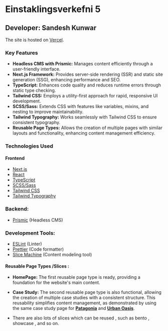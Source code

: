 # Einstaklingsverkefni 5

## Developer: Sandesh Kunwar

The site is hosted on [Vercel](https://hippies-central-vert.vercel.app/). 


### Key Features

- **Headless CMS with Prismic:** Manages content efficiently through a user-friendly interface.
- **Next.js Framework:** Provides server-side rendering (SSR) and static site generation (SSG), enhancing performance and SEO.
- **TypeScript:** Enhances code quality and reduces runtime errors through static type checking.
- **Tailwind CSS:** Employs a utility-first approach for rapid, responsive UI development.
- **SCSS/Sass:** Extends CSS with features like variables, mixins, and nesting to improve maintainability.
- **Tailwind Typography:** Works seamlessly with Tailwind CSS to ensure consistent typography.
- **Reusable Page Types:** Allows the creation of multiple pages with similar layouts and functionality, enhancing content management efficiency.

### Technologies Used
#### Frontend

 -   [Next.js](https://nextjs.org/)
 -   [React](https://react.dev/)
 -   [TypeScript](https://www.typescriptlang.org/)
 -   [SCSS/Sass](https://sass-lang.com/)
 -   [Tailwind CSS](https://tailwindcss.com/)
 -   [Tailwind Typography](https://github.com/tailwindlabs/tailwindcss-typography)

### Backend:

- [Prismic](https://prismic.io/) (Headless CMS)

### Development Tools:

- [ESLint](https://eslint.org/) (Linter)
- [Prettier](https://prettier.io/) (Code formatter)
- [Slice Machine](https://prismic.io/docs/slice-machine) (Content modeling tool)

#### Reusable Page Types /Slices :

- **HomePage:** The first reusable page type is ready, providing a foundation for the website's main content.
- **Case Study:** The second reusable page type is also functional, allowing the creation of multiple case studies with a consistent structure. This reusability simplifies content management, as demonstrated by using the same case study page for **[Patagonia](https://hippies-central-vert.vercel.app/case-study/patagonia)** and **[Urban Oasis](https://hippies-central-vert.vercel.app/case-study/urban-oasis)**.

- There are also lots of slices which can be reused , such as bento , showcase , and so on.




